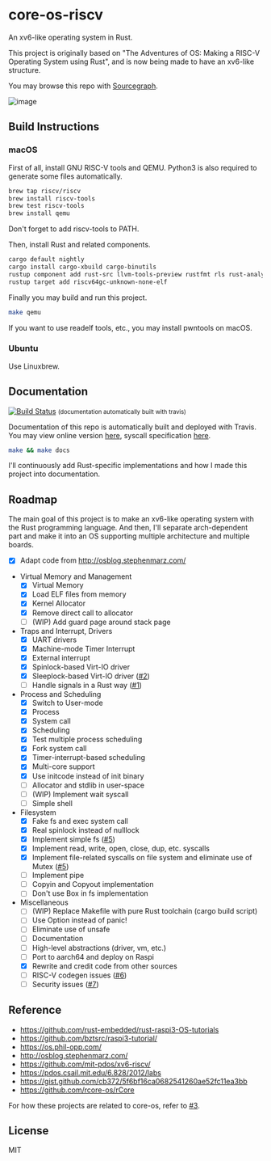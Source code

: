 # core-os-riscv

An xv6-like operating system in Rust.

This project is originally based on "The Adventures of OS: Making a RISC-V Operating System using Rust",
and is now being made to have an xv6-like structure.

You may browse this repo with [Sourcegraph](https://sourcegraph.com/github.com/skyzh/core-os-riscv).

![image](https://user-images.githubusercontent.com/4198311/75010448-1fa76080-54b8-11ea-80b5-cf41af044fe3.png)

## Build Instructions

### macOS

First of all, install GNU RISC-V tools and QEMU. Python3 is also required to generate some files automatically.

```bash
brew tap riscv/riscv
brew install riscv-tools
brew test riscv-tools
brew install qemu
```

Don't forget to add riscv-tools to PATH.

Then, install Rust and related components.

```bash
cargo default nightly
cargo install cargo-xbuild cargo-binutils
rustup component add rust-src llvm-tools-preview rustfmt rls rust-analysis
rustup target add riscv64gc-unknown-none-elf
```

Finally you may build and run this project.

```bash
make qemu
```

If you want to use readelf tools, etc., you may install pwntools on macOS.

### Ubuntu

Use Linuxbrew.

## Documentation

[![Build Status](https://travis-ci.com/skyzh/core-os-riscv.svg?branch=master)](https://travis-ci.com/skyzh/core-os-riscv)
<small>(documentation automatically built with travis)</small>

Documentation of this repo is automatically built and deployed with Travis. You may view online version 
[here](https://skyzh.github.io/core-os-riscv/kernel/), 
syscall specification [here](https://skyzh.github.io/core-os-riscv/user/syscall/index.html).

```bash
make && make docs
```

I'll continuously add Rust-specific implementations and how I made this project into documentation.

## Roadmap

The main goal of this project is to make an xv6-like operating system with the Rust programming language.
And then, I'll separate arch-dependent part and make it into an OS supporting multiple architecture and
multiple boards.

- [x] Adapt code from http://osblog.stephenmarz.com/

* Virtual Memory and Management
    - [x] Virtual Memory
    - [x] Load ELF files from memory
    - [x] Kernel Allocator
    - [x] Remove direct call to allocator
    - [ ] (WIP) Add guard page around stack page
* Traps and Interrupt, Drivers
    - [x] UART drivers
    - [x] Machine-mode Timer Interrupt
    - [x] External interrupt
    - [x] Spinlock-based Virt-IO driver
    - [x] Sleeplock-based Virt-IO driver ([#2](https://github.com/skyzh/core-os-riscv/issues/2))
    - [ ] Handle signals in a Rust way ([#1](https://github.com/skyzh/core-os-riscv/issues/1))
* Process and Scheduling
    - [x] Switch to User-mode
    - [x] Process
    - [x] System call
    - [x] Scheduling
    - [x] Test multiple process scheduling
    - [x] Fork system call
    - [x] Timer-interrupt-based scheduling
    - [x] Multi-core support
    - [x] Use initcode instead of init binary
    - [ ] Allocator and stdlib in user-space
    - [ ] (WIP) Implement wait syscall
    - [ ] Simple shell
* Filesystem
    - [x] Fake fs and exec system call
    - [x] Real spinlock instead of nulllock
    - [x] Implement simple fs ([#5](https://github.com/skyzh/core-os-riscv/issues/5))
    - [x] Implement read, write, open, close, dup, etc. syscalls
    - [x] Implement file-related syscalls on file system and eliminate use of Mutex ([#5](https://github.com/skyzh/core-os-riscv/issues/5))
    - [ ] Implement pipe
    - [ ] Copyin and Copyout implementation
    - [ ] Don't use Box in fs implementation
* Miscellaneous
    - [ ] (WIP) Replace Makefile with pure Rust toolchain (cargo build script)
    - [ ] Use Option instead of panic!
    - [ ] Eliminate use of unsafe
    - [ ] Documentation
    - [ ] High-level abstractions (driver, vm, etc.)
    - [ ] Port to aarch64 and deploy on Raspi
    - [x] Rewrite and credit code from other sources
    - [ ] RISC-V codegen issues ([#6](https://github.com/skyzh/core-os-riscv/issues/6))
    - [ ] Security issues ([#7](https://github.com/skyzh/core-os-riscv/issues/7))

## Reference

* https://github.com/rust-embedded/rust-raspi3-OS-tutorials
* https://github.com/bztsrc/raspi3-tutorial/
* https://os.phil-opp.com/
* http://osblog.stephenmarz.com/
* https://github.com/mit-pdos/xv6-riscv/
* https://pdos.csail.mit.edu/6.828/2012/labs
* https://gist.github.com/cb372/5f6bf16ca0682541260ae52fc11ea3bb
* https://github.com/rcore-os/rCore

For how these projects are related to core-os, refer to [#3](https://github.com/skyzh/core-os-riscv/issues/3).

## License

MIT